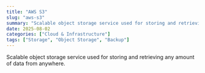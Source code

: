 ```yaml
---
title: "AWS S3"
slug: "aws-s3"
summary: "Scalable object storage service used for storing and retrieving any amount of data from anywhere."
date: 2025-08-02
categories: ["Cloud & Infrastructure"]
tags: ["Storage", "Object Storage", "Backup"]
---
```


Scalable object storage service used for storing and retrieving any amount of data from anywhere.
